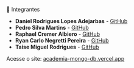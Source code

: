 👥 Integrantes
- **Daniel Rodrigues Lopes Adejarbas** - [GitHub](https://github.com/Adejarbas)
- **Pedro Silva Martins** -  [GitHub](https://github.com/Pedro8k)
- **Raphael Cremer Albiero** -  [GitHub](https://github.com/CremerAlbiero)
- **Ryan Carlo Negretti Pereira** -  [GitHub](https://github.com/RyanCNP)
- **Taise Miguel Rodrigues** - [GitHub](https://github.com/TaiseMiguel)


Acesse o site: [academia-mongo-db.vercel.app](https://academia-mongo-db.vercel.app/)

